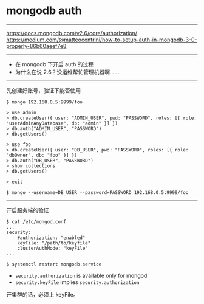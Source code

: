 # mongodb auth

---

https://docs.mongodb.com/v2.6/core/authorization/
https://medium.com/@matteocontrini/how-to-setup-auth-in-mongodb-3-0-properly-86b60aeef7e8

---

- 在 mongodb 下开启 auth 的过程
- 为什么在说 2.6？没运维帮忙管理机器啊……

---

先创建好账号，验证下能否使用

```
$ mongo 192.168.0.5:9999/foo

> use admin
> db.createUser({ user: "ADMIN_USER", pwd: "PASSWORD", roles: [{ role: "userAdminAnyDatabase", db: "admin" }] })
> db.auth("ADMIN_USER", "PASSWORD")
> db.getUsers()

> use foo
> db.createUser({ user: "DB_USER", pwd: "PASSWORD", roles: [{ role: "dbOwner", db: "foo" }] })
> db.auth("DB_USER", "PASSWORD")
> show collections
> db.getUsers()

> exit

$ mongo --username=DB_USER --password=PASSWORD 192.168.0.5:9999/foo
```

---

开启服务端的验证

```
$ cat /etc/mongod.conf
...
security:
    #authorization: "enabled"
    keyFile: "/path/to/keyfile"
    clusterAuthMode: "keyFile"
...

$ systemctl restart mongodb.service
```

- `security.authorization` is available only for mongod
- `security.keyFile` implies `security.authorization`

开集群的话，必须上 keyFile。
